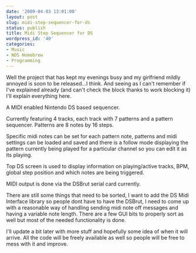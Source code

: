 ```yaml
---
date: '2009-04-03 13:01:00'
layout: post
slug: midi-step-sequencer-for-ds
status: publish
title: Midi Step Sequencer for DS
wordpress_id: '40'
categories:
- Music
- NDS Homebrew
- Programming
---
```


Well the project that has kept my evenings busy and my girlfriend mildly annoyed is soon to be released...I think. And seeing as I can't remember if I've explained already (and can't check the block thanks to work blocking it) I'll explain everything here.







A MIDI enabled Nintendo DS based sequencer.







Currently featuring 4 tracks, each track with 7 patterns and a pattern sequencer. Patterns are 8 notes by 16 steps.







Specific midi notes can be set for each pattern note, patterns and midi settings can be loaded and saved and there is a follow mode displaying the pattern currently being played for a particular channel so you can edit it as its playing.







Top DS screen is used to display information on playing/active tracks, BPM, global step position and which notes are being triggered.







MIDI output is done via the DSBrut serial card currently.










There are still some things that need to be sorted, I want to add the DS Midi Interface library so people dont have to have the DSBrut, I need to come up with a reasonable way of handling sending midi note off messages and having a variable note length. There are a few GUI bits to properly sort as well but most of the needed functionality is done.










I'll update a bit later with more stuff and hopefully some idea of when it will arrive. All the code will be freely available as well so people will be free to mess with it and improve.



